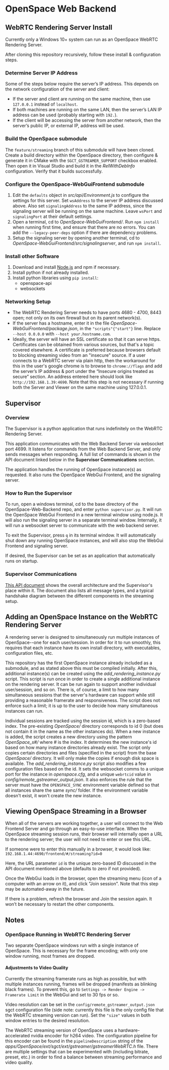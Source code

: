 # OpenSpace Web Backend

## WebRTC Rendering Server Install

Currently only a Windows 10+ system can run as an OpenSpace WebRTC Rendering Server.

After cloning this repository recursively, follow these install & configuration steps.

### Determine Server IP Address
Some of the steps below require the server’s IP address. This depends on the network configuration of the server and client:
- If the server and client are running on the same machine, then use `127.0.0.1` instead of `localhost`.
- If both machines are running on the same LAN, then the server’s LAN IP address can be used (probably starting with `192.`).
- If the client will be accessing the server from another network, then the server’s public IP, or external IP, address will be used.

### Build the OpenSpace submodule

The `feature/streaming` branch of this submodule will have been cloned. Create a build directory within the OpenSpace directory, then configure & generate it in CMake with the `SGCT_GSTREAMER_SUPPORT` checkbox enabled. Then open it in Visual Studio and build it in the *RelWithDebInfo* configuration. Verify that it builds successfully.

### Configure the OpenSpace-WebGuiFrontend submodule
1. Edit the `defaults` object in *src/api/Environment.js* to configure the settings for this server. Set `wsAddress` to the server IP address discussed above. Also set `signalingAddress` to the same IP address, since the signaling server will be running on the same machine. Leave `wsPort` and `signalingPort` at their default settings.
2. Open a terminal, cd to *OpenSpace-WebGuiFrontend/*. Run `npm install` when running first time, and ensure that there are no errors. You can add the `--legacy-peer-deps` option if there are dependency problems.
3. Setup the signaling server by opening another terminal, cd to *OpenSpace-WebGuiFrontend/src/signalingserver*, and run `npm install`.

### Install other Software
1. Download and install [Node.js](https://nodejs.org/en/) and npm if necessary.
2. Install python if not already installed.
3. Install python libraries using `pip install`:
	- openspace-api
	- websockets
	
### Networking Setup
- The WebRTC Rendering Server needs to have ports 4680 - 4700, 8443 open; not only on its own firewall but on its parent network(s).
- If the server has a hostname, enter it in the file *OpenSpace-WebGuiFrontend/package.json*, in the `"scripts"{"start"}` line. Replace `--host 0.0.0.0` with `--host your.hostname.com`.
- Ideally, the server will have an SSL certificate so that it can serve https. Certificates can be obtained from various sources, but that's a topic covered elsewhere. A certificate is preferred because browsers default to blocking streaming video from an "insecure" source. If a user connects to a WebRTC server via plain http, then the workaround for this in the user's google chrome is to browse to `chrome://flags` and add the server’s IP address & port under the “Insecure origins treated as secure” section. An address entered here should look like `http://192.168.1.39:4690`. Note that this step is not necessary if running both the Server and Viewer on the same machine using 127.0.0.1.

## Supervisor

### Overview 
The Supervisor is a python application that runs indefinitely on the WebRTC Rendering Server.

This application communicates with the Web Backend Server via websocket port 4699. It listens for commands from the Web Backend Server, and only sends messages when responding. A full list of commands is shown in the API document linked below in the **Supervisor Communications** section.

The application handles the running of OpenSpace instance(s) as requested. It also runs the OpenSpace WebGui Frontend, and the signaling server.

### How to Run the Supervisor
To run, open a windows terminal, cd to the base directory of the OpenSpace-Web-Backend repo, and enter `python supervisor.py`. It will run the OpenSpace WebGui Frontend in a new terminal window using node.js. It will also run the signaling server in a separate terminal window. Internally, it will run a websocket server to communicate with the web backend server.

To exit the Supervisor, press `q` in its terminal window. It will automatically shut down any running OpenSpace instances, and will also stop the WebGui Frontend and signaling server.

If desired, the Supervisor can be set as an application that automatically runs on startup.

### Supervisor Communications
[This API document](https://docs.google.com/document/d/1B5lUBf3817arQpV4Vdz7yopb8SBSFIK_DrQTK7n07ns) shows the overall architecture and the Supervisor's place within it. The document also lists all message types, and a typical handshake diagram between the different components in the streaming setup.

## Adding an OpenSpace Instance on the WebRTC Rendering Server
A rendering server is designed to simultaneously run multiple instances of OpenSpace--one for each user/session. In order for it to run smoothly, this requires that each instance have its own install directory, with executables, configuration files, etc.

This repository has the first OpenSpace instance already included as a submodule, and as stated above this must be compiled initially. After this, additional instance(s) can be created using the *add_rendering_instance.py* script. This script is run once in order to create a single additional instance on the rendering server. It can be run again to support another individual user/session, and so on. There is, of course, a limit to how many simultaneous sessions that the server's hardware can support while still providing a reasonable framerate and responsiveness. The script does not enforce such a limit; it is up to the user to decide how many simultaneous instances can run.

Individual sessions are tracked using the session id, which is a zero-based index. The pre-existing *OpenSpace/* directory corresponds to id 0 (but does not contain it in the name as the other instances do). When a new instance is added, the script creates a new directory using the pattern *OpenSpace_s#/* where # is the index. It determines the new instance's id based on how many instance directories already exist. The script only copies certain directories and files (specified in the script) from the base *OpenSpace/* directory. It will only make the copies if enough disk space is available. The *add_rendering_instance.py* script also modifies a few configuration files based on the id. It sets the websocket comms to a unique port for the instance in *openspace.cfg*, and a unique `webrtcid` value in *config/remote_gstreamer_output.json*. It also enforces the rule that the server must have the `OPENSPACE_SYNC` environment variable defined so that all instances share the same *sync/* folder. If the environment variable doesn't exist, it won't create the new instance.

## Viewing OpenSpace Streaming in a Browser
When all of the servers are working together, a user will connect to the Web Frontend Server and go through an easy-to-use interface. When the OpenSpace streaming session runs, their browser will internally open a URL to the rendering server; the user will not need to enter or see this URL.

If someone were to enter this manually in a browser, it would look like:<br>`192.168.1.44:4690/frontend/#/streaming?id=0`<br>

Here, the URL parameter `id` is the unique zero-based ID discussed in the API document mentioned above (defaults to zero if not provided).

Once the WebGui loads in the browser, open the streaming menu (icon of a computer with an arrow on it), and click "Join session". Note that this step may be automated-away in the future.

If there is a problem, refresh the browser and Join the session again. It won’t be necessary to restart the other components.

## Notes

### OpenSpace Running in WebRTC Rendering Server
Two separate OpenSpace windows run with a single instance of OpenSpace. This is necessary for the frame encoding; with only one window running, most frames are dropped.

#### Adjustments to Video Quality
Currently the streaming framerate runs as high as possible, but with multiple instances running, frames will be dropped (manifests as blinking black frames). To prevent this, go to `Settings -> Render Engine -> Framerate Limit` in the WebGui and set to 30 fps or so.

Video resolution can be set in the `config/remote_gstreamer_output.json` sgct configuration file (side note: currently this file is the only config file that the WebRTC streaming version can run). Set the `"size"` values in both window entries to the desired resolution.

The WebRTC streaming version of OpenSpace uses a hardware-accelerated nvidia encoder for h264 video. The configuration pipeline for this encoder can be found in the `pipelineDescription` string of the _apps/OpenSpace/ext/sgct/ext/gstreamer/gstreamerWebRTC.h_ file. There are multiple settings that can be experimented with (including bitrate, preset, etc.) in order to find a balance between streaming performance and video quality.

